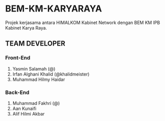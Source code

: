 # BEM-KM-KARYARAYA
Projek kerjasama antara HIMALKOM Kabinet Network dengan BEM KM IPB Kabinet Karya Raya.

## TEAM DEVELOPER
### Front-End
1. Yasmin Salamah (@)
2. Irfan Alghani Khalid (@khalidmeister)
3. Muhammad Hilmy Haidar

### Back-End
1. Muhammad Fakhri (@)
2. Aan Kunaifi
3. Alif Hilmi Akbar
